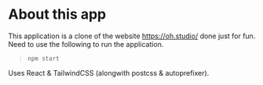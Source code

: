 # About this app

This application is a clone of the website https://oh.studio/ done just for fun. Need to use the following to run the application.
> `npm start`

Uses React & TailwindCSS (alongwith postcss & autoprefixer).  
